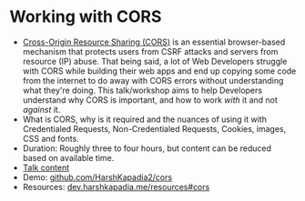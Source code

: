 # Working with CORS

-   [Cross-Origin Resource Sharing (CORS)](https://en.wikipedia.org/wiki/Cross-origin_resource_sharing) is an essential browser-based mechanism that protects users from CSRF attacks and servers from resource (IP) abuse. That being said, a lot of Web Developers struggle with CORS while building their web apps and end up copying some code from the internet to do away with CORS errors without understanding what they're doing. This talk/workshop aims to help Developers understand why CORS is important, and how to work _with_ it and not _against_ it.
-   What is CORS, why is it required and the nuances of using it with Credentialed Requests, Non-Credentialed Requests, Cookies, images, CSS and fonts.
-   Duration: Roughly three to four hours, but content can be reduced based on available time.
-   [Talk content](content.md)
-   Demo: [github.com/HarshKapadia2/cors](https://github.com/HarshKapadia2/cors)
-   Resources: [dev.harshkapadia.me/resources#cors](https://dev.harshkapadia.me/resources#cors)
